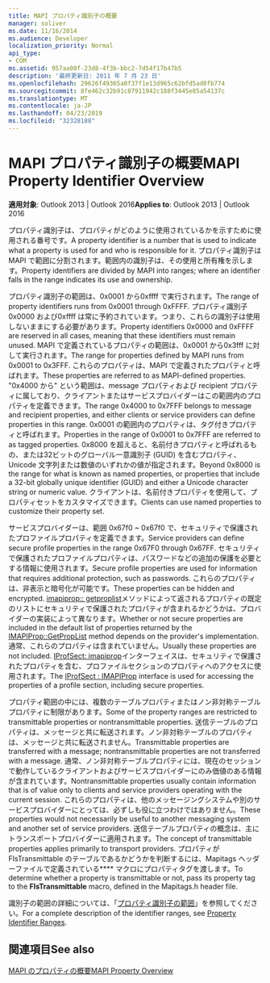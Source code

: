 ```yaml
---
title: MAPI プロパティ識別子の概要
manager: soliver
ms.date: 11/16/2014
ms.audience: Developer
localization_priority: Normal
api_type:
- COM
ms.assetid: 957aa00f-23d8-4f3b-bbc2-7d54f17b47b5
description: '最終更新日: 2011 年 7 月 23 日'
ms.openlocfilehash: 29626f49365a0f37f1e13d965c62bfd5ad0fb774
ms.sourcegitcommit: 8fe462c32b91c87911942c188f3445e85a54137c
ms.translationtype: MT
ms.contentlocale: ja-JP
ms.lasthandoff: 04/23/2019
ms.locfileid: "32328188"
---
```

# <a name="mapi-property-identifier-overview"></a><span data-ttu-id="7ea07-103">MAPI プロパティ識別子の概要</span><span class="sxs-lookup"><span data-stu-id="7ea07-103">MAPI Property Identifier Overview</span></span>

  
  
<span data-ttu-id="7ea07-104">**適用対象**: Outlook 2013 | Outlook 2016</span><span class="sxs-lookup"><span data-stu-id="7ea07-104">**Applies to**: Outlook 2013 | Outlook 2016</span></span> 
  
<span data-ttu-id="7ea07-105">プロパティ識別子は、プロパティがどのように使用されているかを示すために使用される番号です。</span><span class="sxs-lookup"><span data-stu-id="7ea07-105">A property identifier is a number that is used to indicate what a property is used for and who is responsible for it.</span></span> <span data-ttu-id="7ea07-106">プロパティ識別子は MAPI で範囲に分割されます。範囲内の識別子は、その使用と所有権を示します。</span><span class="sxs-lookup"><span data-stu-id="7ea07-106">Property identifiers are divided by MAPI into ranges; where an identifier falls in the range indicates its use and ownership.</span></span> 
  
<span data-ttu-id="7ea07-107">プロパティ識別子の範囲は、0x0001 から0xffff で実行されます。</span><span class="sxs-lookup"><span data-stu-id="7ea07-107">The range of property identifiers runs from 0x0001 through 0xFFFF.</span></span> <span data-ttu-id="7ea07-108">プロパティ識別子0x0000 および0xffff は常に予約されています。つまり、これらの識別子は使用しないままにする必要があります。</span><span class="sxs-lookup"><span data-stu-id="7ea07-108">Property identifiers 0x0000 and 0xFFFF are reserved in all cases, meaning that these identifiers must remain unused.</span></span> <span data-ttu-id="7ea07-109">MAPI で定義されているプロパティの範囲は、0x0001 から0x3fff に対して実行されます。</span><span class="sxs-lookup"><span data-stu-id="7ea07-109">The range for properties defined by MAPI runs from 0x0001 to 0x3FFF.</span></span> <span data-ttu-id="7ea07-110">これらのプロパティは、MAPI で定義されたプロパティと呼ばれます。</span><span class="sxs-lookup"><span data-stu-id="7ea07-110">These properties are referred to as MAPI-defined properties.</span></span> <span data-ttu-id="7ea07-111">"0x4000 から" という範囲は、message プロパティおよび recipient プロパティに属しており、クライアントまたはサービスプロバイダーはこの範囲内のプロパティを定義できます。</span><span class="sxs-lookup"><span data-stu-id="7ea07-111">The range 0x4000 to 0x7FFF belongs to message and recipient properties, and either clients or service providers can define properties in this range.</span></span> <span data-ttu-id="7ea07-112">0x0001 の範囲内のプロパティは、タグ付きプロパティと呼ばれます。</span><span class="sxs-lookup"><span data-stu-id="7ea07-112">Properties in the range of 0x0001 to 0x7FFF are referred to as tagged properties.</span></span> <span data-ttu-id="7ea07-113">0x8000 を超えると、名前付きプロパティと呼ばれるもの、または32ビットのグローバル一意識別子 (GUID) を含むプロパティ、Unicode 文字列または数値のいずれかの値が指定されます。</span><span class="sxs-lookup"><span data-stu-id="7ea07-113">Beyond 0x8000 is the range for what is known as named properties, or properties that include a 32-bit globally unique identifier (GUID) and either a Unicode character string or numeric value.</span></span> <span data-ttu-id="7ea07-114">クライアントは、名前付きプロパティを使用して、プロパティセットをカスタマイズできます。</span><span class="sxs-lookup"><span data-stu-id="7ea07-114">Clients can use named properties to customize their property set.</span></span>
  
<span data-ttu-id="7ea07-115">サービスプロバイダーは、範囲 0x67f0 ~ 0x67f0 で、セキュリティで保護されたプロファイルプロパティを定義できます。</span><span class="sxs-lookup"><span data-stu-id="7ea07-115">Service providers can define secure profile properties in the range 0x67F0 through 0x67FF.</span></span> <span data-ttu-id="7ea07-116">セキュリティで保護されたプロファイルプロパティは、パスワードなどの追加の保護を必要とする情報に使用されます。</span><span class="sxs-lookup"><span data-stu-id="7ea07-116">Secure profile properties are used for information that requires additional protection, such as passwords.</span></span> <span data-ttu-id="7ea07-117">これらのプロパティは、非表示と暗号化が可能です。</span><span class="sxs-lookup"><span data-stu-id="7ea07-117">These properties can be hidden and encrypted.</span></span> <span data-ttu-id="7ea07-118">[imapiprop:: getproplist](imapiprop-getproplist.md)メソッドによって返されるプロパティの既定のリストにセキュリティで保護されたプロパティが含まれるかどうかは、プロバイダーの実装によって異なります。</span><span class="sxs-lookup"><span data-stu-id="7ea07-118">Whether or not secure properties are included in the default list of properties returned by the [IMAPIProp::GetPropList](imapiprop-getproplist.md) method depends on the provider's implementation.</span></span> <span data-ttu-id="7ea07-119">通常、これらのプロパティは含まれていません。</span><span class="sxs-lookup"><span data-stu-id="7ea07-119">Usually these properties are not included.</span></span> <span data-ttu-id="7ea07-120">[IProfSect: imapiprop](iprofsectimapiprop.md)インターフェイスは、セキュリティで保護されたプロパティを含む、プロファイルセクションのプロパティへのアクセスに使用されます。</span><span class="sxs-lookup"><span data-stu-id="7ea07-120">The [IProfSect : IMAPIProp](iprofsectimapiprop.md) interface is used for accessing the properties of a profile section, including secure properties.</span></span> 
  
<span data-ttu-id="7ea07-121">プロパティ範囲の中には、複数のテーブルプロパティまたはノン非対称テーブルプロパティに制限があります。</span><span class="sxs-lookup"><span data-stu-id="7ea07-121">Some of the property ranges are restricted to transmittable properties or nontransmittable properties.</span></span> <span data-ttu-id="7ea07-122">送信テーブルのプロパティは、メッセージと共に転送されます。ノン非対称テーブルのプロパティは、メッセージと共に転送されません。</span><span class="sxs-lookup"><span data-stu-id="7ea07-122">Transmittable properties are transferred with a message; nontransmittable properties are not transferred with a message.</span></span> <span data-ttu-id="7ea07-123">通常、ノン非対称テーブルプロパティには、現在のセッションで動作しているクライアントおよびサービスプロバイダーにのみ価値のある情報が含まれています。</span><span class="sxs-lookup"><span data-stu-id="7ea07-123">Nontransmittable properties usually contain information that is of value only to clients and service providers operating with the current session.</span></span> <span data-ttu-id="7ea07-124">これらのプロパティは、他のメッセージングシステムや別のサービスプロバイダーにとっては、必ずしも役に立つわけではありません。</span><span class="sxs-lookup"><span data-stu-id="7ea07-124">These properties would not necessarily be useful to another messaging system and another set of service providers.</span></span> <span data-ttu-id="7ea07-125">送信テーブルプロパティの概念は、主にトランスポートプロバイダーに適用されます。</span><span class="sxs-lookup"><span data-stu-id="7ea07-125">The concept of transmittable properties applies primarily to transport providers.</span></span> <span data-ttu-id="7ea07-126">プロパティが FIsTransmittable のテーブルであるかどうかを判断するには、Mapitags ヘッダーファイルで定義されている\*\*\*\* マクロにプロパティタグを渡します。</span><span class="sxs-lookup"><span data-stu-id="7ea07-126">To determine whether a property is transmittable or not, pass its property tag to the **FIsTransmittable** macro, defined in the Mapitags.h header file.</span></span> 
  
<span data-ttu-id="7ea07-127">識別子の範囲の詳細については、「[プロパティ識別子の範囲](property-identifier-ranges.md)」を参照してください。</span><span class="sxs-lookup"><span data-stu-id="7ea07-127">For a complete description of the identifier ranges, see [Property Identifier Ranges](property-identifier-ranges.md).</span></span>
  
## <a name="see-also"></a><span data-ttu-id="7ea07-128">関連項目</span><span class="sxs-lookup"><span data-stu-id="7ea07-128">See also</span></span>



[<span data-ttu-id="7ea07-129">MAPI のプロパティの概要</span><span class="sxs-lookup"><span data-stu-id="7ea07-129">MAPI Property Overview</span></span>](mapi-property-overview.md)

